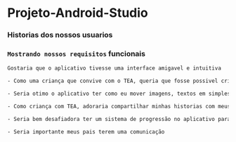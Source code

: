 # Projeto-Android-Studio

### Historias dos nossos usuarios

### `Mostrando nossos requisitos` funcionais

```bash
Gostaria que o aplicativo tivesse uma interface amigavel e intuitiva
```
```bash
- Como uma criança que convive com o TEA, queria que fosse possivel criar historinhas interativas com meus personagens favoritos
```
```bash
- Seria otimo o aplicativo ter como eu mover imagens, textos em simples gestos
```
```bash
- Como criança com TEA, adoraria compartilhar minhas historias com meus colegas
```
```bash
- Seria bem desafiadora ter um sistema de progressão no aplicativo para medir meu desenvolvimento
```
```bash
- Seria importante meus pais terem uma comunicação

```









